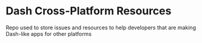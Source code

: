 Dash Cross-Platform Resources
=========================

Repo used to store issues and resources to help developers that are making Dash-like apps for other platforms
